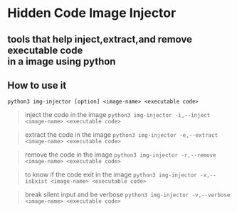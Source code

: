 # Hidden Code Image Injector <br>
## tools that help inject,extract,and remove executable code <br>in a image using python <br> 
## How to use it <br>
```python3 img-injector [option] <image-name> <executable code>```

> inject the code in the image
``` python3 img-injector -i,--inject <image-name> <executable code> ```

> extract the code in the image
``` python3 img-injector -e,--extract <image-name> <executable code> ```

> remove the code in the image
``` python3 img-injector -r,--remove <image-name> <executable code> ```

> to know if the code exit in the image
``` python3 img-injector -x,--isExist <image-name> <executable code> ```

> break silent input and be verbose
``` python3 img-injector -v,--verbose <image-name> <executable code> ```
